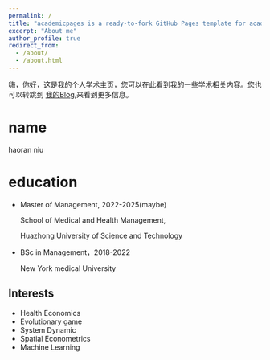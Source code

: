 ```yaml
---
permalink: /
title: "academicpages is a ready-to-fork GitHub Pages template for academic personal websites"
excerpt: "About me"
author_profile: true
redirect_from: 
  - /about/
  - /about.html
---
```


嗨，你好，这是我的个人学术主页，您可以在此看到我的一些学术相关内容。您也可以转跳到 [我的Blog](hrnew.notion.site),来看到更多信息。 

name
======
haoran niu

education
======
- Master of Management, 2022-2025(maybe)
    
    School of Medical and Health Management,
    
    Huazhong University of Science and Technology
    
- BSc in Management，2018-2022
    
    New York medical University

Interests
------
- Health Economics
- Evolutionary game
- System Dynamic
- Spatial Econometrics
- Machine Learning
